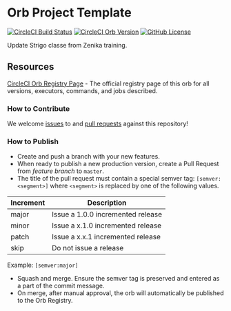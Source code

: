 # Orb Project Template

[![CircleCI Build Status](https://circleci.com/gh/Zenika-Training/ztraining2strigo-orb.svg?style=shield "CircleCI Build Status")](https://circleci.com/gh/Zenika-Training/ztraining2strigo-orb) [![CircleCI Orb Version](https://badges.circleci.com/orbs/zenika-training/ztraining2strigo)](https://circleci.com/orbs/registry/orb/zenika-training/ztraining2strigo) [![GitHub License](https://img.shields.io/badge/license-MIT-blue.svg)](https://raw.githubusercontent.com/Zenika-Training/ztraining2strigo-orb/master/LICENSE)

Update Strigo classe from Zenika training.

## Resources

[CircleCI Orb Registry Page](https://circleci.com/orbs/registry/orb/zenika-training/ztraining2strigo) - The official registry page of this orb for all versions, executors, commands, and jobs described.

### How to Contribute

We welcome [issues](https://github.com/Zenika-Training/ztraining2strigo-orb/issues) to and [pull requests](https://github.com/Zenika-Training/ztraining2strigo-orb/pulls) against this repository!

### How to Publish

* Create and push a branch with your new features.
* When ready to publish a new production version, create a Pull Request from _feature branch_ to `master`.
* The title of the pull request must contain a special semver tag: `[semver:<segment>]` where `<segment>` is replaced by one of the following values.

| Increment | Description|
| ----------| -----------|
| major     | Issue a 1.0.0 incremented release|
| minor     | Issue a x.1.0 incremented release|
| patch     | Issue a x.x.1 incremented release|
| skip      | Do not issue a release|

Example: `[semver:major]`

* Squash and merge. Ensure the semver tag is preserved and entered as a part of the commit message.
* On merge, after manual approval, the orb will automatically be published to the Orb Registry.
